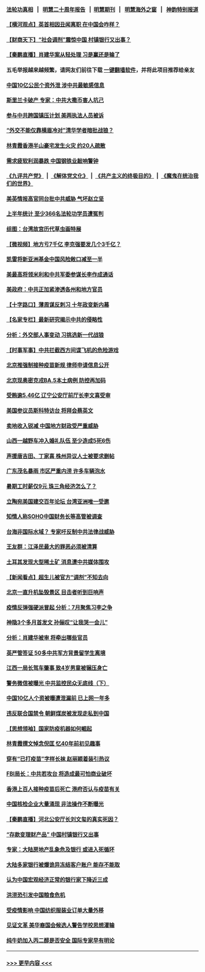 #### [法轮功真相](https://github.com/gfw-breaker/truth/blob/master/README.md?t=0) &nbsp;&nbsp;|&nbsp;&nbsp; [明慧二十周年报告](https://github.com/gfw-breaker/mh-reports/blob/master/README.md?t=0) &nbsp;&nbsp;|&nbsp;&nbsp;[明慧期刊](https://github.com/gfw-breaker/mh-qikan) &nbsp;&nbsp;|&nbsp;&nbsp; [明慧海外之窗](https://github.com/gfw-breaker/mh-news/blob/master/README.md?t=0) &nbsp;&nbsp;|&nbsp;&nbsp; [神韵特别报道](https://github.com/gfw-breaker/mh-news/blob/master/shenyun.md?t=0)
#### [【横河观点】英首相因丑闻离职 在中国会咋样？](../pages/nsc413/n13776001.md?t=07081051) 
#### [【财商天下】“社会调剂”震惊中国 村镇银行又出事？](../pages/nsc413/n13775860.md?t=07081051) 
#### [【秦鹏直播】肖建华案从轻处理 习是赢还是输了](../pages/nsc413/n13775993.md?t=07081051) 
#### 五毛举报越来越频繁，请网友们前往下载 [一键翻墙软件](https://github.com/gfw-breaker/ssr-accounts)，并将此项目推荐给亲友
#### [中国10亿公民个资外泄 涉中共最敏感信息](../pages/nsc413/n13775953.md?t=07081051) 
#### [斯里兰卡破产 专家：中共大撒币害人坑己](../pages/nsc413/n13775779.md?t=07081051) 
#### [参与中共跨国镇压计划 美两执法人员被诉](../pages/nsc413/n13775954.md?t=07081051) 
#### [“外交不能仅靠横眉冷对”清华学者暗批战狼？](../pages/nsc413/n13775921.md?t=07081051) 
#### [林青霞香港半山豪宅发生火灾 约20人疏散](../pages/nsc413/n13775929.md?t=07081051) 
#### [需求疲软利润暴跌 中国钢铁业敲响警钟](../pages/nsc413/n13775851.md?t=07081051) 
#### [《九评共产党》](https://github.com/begood0513/9ping.md/blob/master/README.md) &nbsp;|&nbsp; [《解体党文化》](../../../../jtdwh.md/blob/master/README.md)  &nbsp;|&nbsp; [《共产主义的终极目的》](../../../../gczydzjmd.md/blob/master/README.md) &nbsp;|&nbsp; [《魔鬼在统治我们的世界》](../../../../mgztzwmdsj.md/blob/master/README.md) 
#### [美英情报高官同台批中共威胁 气坏赵立坚](../pages/nsc413/n13775893.md?t=07081051) 
#### [上半年统计 至少366名法轮功学员遭冤判](../pages/nsc413/n13775603.md?t=07081051) 
#### [组图：台湾故宫历代草虫画特展](../pages/nsc413/n13775316.md?t=07081051) 
#### [【微视频】地方亏7千亿 李克强要发几个3千亿？](../pages/nsc413/n13775772.md?t=07081051) 
#### [凯雷将新亚洲基金中国风险敞口减至一半](../pages/nsc413/n13775841.md?t=07081051) 
#### [美最高将领米利和中共军委参谋长李作成通话](../pages/nsc413/n13775801.md?t=07081051) 
#### [美政府：中共正加紧渗透各州和地方官员](../pages/nsc413/n13775749.md?t=07081051) 
#### [【十字路口】薄周谋反刺习 十年政变新内幕](../pages/nsc413/n13775776.md?t=07081051) 
#### [【名家专栏】最新研究揭示中共的侵略性](../pages/nsc413/n13775709.md?t=07081051) 
#### [分析：外交部人事变动 习挑选新一代战狼](../pages/nsc413/n13775323.md?t=07081051) 
#### [【时事军事】中共拦截西方间谍飞机的危险游戏](../pages/nsc413/n13775408.md?t=07081051) 
#### [北京推强制接种疫苗新规 律师申请信息公开](../pages/nsc413/n13775519.md?t=07081051) 
#### [北京现奥密克戎BA.5本土病例 防控再加码](../pages/nsc413/n13775561.md?t=07081051) 
#### [受贿逾5.46亿 辽宁公安厅前厅长李文喜受审](../pages/nsc413/n13775577.md?t=07081051) 
#### [美国参议员斯科特访台 将拜会蔡英文](../pages/nsc413/n13775470.md?t=07081051) 
#### [卖地收入锐减 中国地方财政受严重威胁](../pages/nsc413/n13775526.md?t=07081051) 
#### [山西一越野车冲入婚礼队伍 至少造成5死6伤](../pages/nsc413/n13775536.md?t=07081051) 
#### [声援唐吉田、丁家喜 株州异议人士被要求删帖](../pages/nsc413/n13775534.md?t=07081051) 
#### [广东茂名暴雨 市区严重内涝 许多车辆泡水](../pages/nsc413/n13775473.md?t=07081051) 
#### [暑期工时薪仅9元 珠三角经济怎么了？](../pages/nsc413/n13775457.md?t=07081051) 
#### [立陶宛美国建交百年论坛 台湾亚洲唯一受邀](../pages/nsc413/n13775467.md?t=07081051) 
#### [知情人称SOHO中国财务长等高管被调查](../pages/nsc413/n13775350.md?t=07081051) 
#### [台海非国际水域？ 专家吁反制中共法律战威胁](../pages/nsc413/n13775401.md?t=07081051) 
#### [王友群：江泽民最大的罪恶必须被清算](../pages/nsc413/n13775167.md?t=07081051) 
#### [土耳其发现大型稀土矿 消息遭中共媒体围攻](../pages/nsc413/n13775425.md?t=07081051) 
#### [【新闻看点】超生儿被官方“调剂”不知去向](../pages/nsc413/n13775014.md?t=07081051) 
#### [北京一直升机坠毁景区 目击者听到巨响声](../pages/nsc413/n13775404.md?t=07081051) 
#### [疫情反弹强硬派冒起 分析：7月聚焦习李之争](../pages/nsc413/n13775277.md?t=07081051) 
#### [神隐3个多月首发文 孙俪叹“让我哭一会儿”](../pages/nsc413/n13775210.md?t=07081051) 
#### [分析：肖建华被审 将牵出哪些官员](../pages/nsc413/n13775079.md?t=07081051) 
#### [英严管签证 50多中共军方背景留学生离境](../pages/nsc413/n13775291.md?t=07081051) 
#### [江西一局长驾车肇事 致4岁男童被辗压身亡](../pages/nsc413/n13775326.md?t=07081051) 
#### [警务微信被曝光 中共监控民众无底线（下）](../pages/nsc413/n13774421.md?t=07081051) 
#### [中国10亿人个资被曝遭泄漏前 已上网一年多](../pages/nsc413/n13775230.md?t=07081051) 
#### [违反联合国禁令 朝鲜煤炭被发现走私到中国](../pages/nsc413/n13775248.md?t=07081051) 
#### [【思想领袖】国家防疫机器如何崛起](../pages/nsc413/n13761024.md?t=07081051) 
#### [林青霞撰文悼念倪匡 忆40年前初见趣事](../pages/nsc413/n13775176.md?t=07081051) 
#### [穿有“已打疫苗”字样长袜 赵丽颖着装引热议](../pages/nsc413/n13775080.md?t=07081051) 
#### [FBI局长：中共若攻台 将造成最可怕商业破坏](../pages/nsc413/n13775202.md?t=07081051) 
#### [香港上百人接种疫苗后死亡 港府否认与疫苗有关](../pages/nsc413/n13775208.md?t=07081051) 
#### [中国核检企业大量涌现 非法操作不断曝光](../pages/nsc413/n13775207.md?t=07081051) 
#### [【秦鹏直播】河北公安厅长刘文玺的真实死因？](../pages/nsc413/n13775180.md?t=07081051) 
#### [“存款变理财产品” 中国村镇银行又出事](../pages/nsc413/n13775146.md?t=07081051) 
#### [专家：大陆房地产乱象危及银行 或进入死循环](../pages/nsc413/n13774859.md?t=07081051) 
#### [大陆多家银行被爆诡异冻结客户账户 能存不能取](../pages/nsc413/n13774960.md?t=07081051) 
#### [认为中国宏观经济正常的银行家下降近三成](../pages/nsc413/n13775169.md?t=07081051) 
#### [洪涝恐引发中国粮食危机](../pages/nsc413/n13775159.md?t=07081051) 
#### [受疫情影响 中国纺织服装业订单大量外移](../pages/nsc413/n13775107.md?t=07081051) 
#### [见证文革 美华裔国会候选人警告学校思想灌输](../pages/nsc413/n13775021.md?t=07081051) 
#### [纯牛奶加入丙二醇是否安全 国际专家早有明论](../pages/nsc413/n13774980.md?t=07081051) 

----
#### [ >>> 更早内容 <<< ](../indexes/nsc413-earlier.md)
